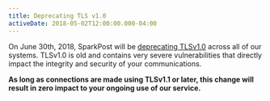 ```yaml
---
title: Deprecating TLS v1.0
activeDate: 2018-05-02T12:00:00.000-04:00
---
```


On June 30th, 2018, SparkPost will be [deprecating TLSv1.0](https://www.sparkpost.com/blog/tls-v1-0-deprecation) across all of our systems. TLSv1.0 is old and contains very severe vulnerabilities that directly impact the integrity and security of your communications.

**As long as connections are made using TLSv1.1 or later, this change will result in zero impact to your ongoing use of our service.**
